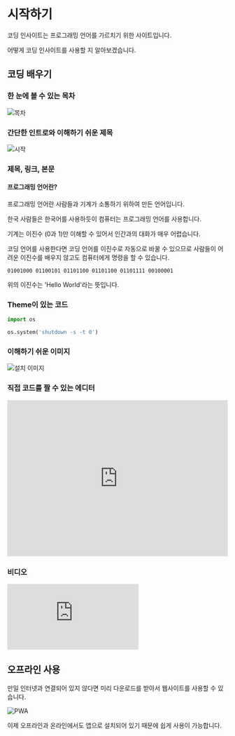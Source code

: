 # 시작하기

코딩 인사이트는 프로그래밍 언어를 가르치기 위한 사이트입니다.

어떻게 코딩 인사이트를 사용할 지 알아보겠습니다.

## 코딩 배우기

### 한 눈에 볼 수 있는 목차

![목차](/img/guides/list.png)

### 간단한 인트로와 이해하기 쉬운 제목

![시작](/img/guides/intro.png)

### 제목, 링크, 본문

#### 프로그래밍 언어란?
프로그래밍 언어란 사람들과 기계가 소통하기 위하여 만든 언어입니다.

한국 사람들은 한국어를 사용하듯이 컴퓨터는 프로그래밍 언어를 사용합니다.

기계는 이진수 (0과 1)만 이해할 수 있어서 인간과의 대화가 매우 어렵습니다.

코딩 언어를 사용한다면 코딩 언어를 이진수로 자동으로 바꿀 수 있으므로 사람들이 어려운 이진수를 배우지 않고도 컴퓨터에게 명령을 할 수 있습니다.

```
01001000 01100101 01101100 01101100 01101111 00100001
```

위의 이진수는 'Hello World'라는 뜻입니다.

### Theme이 있는 코드

```python
import os

os.system('shutdown -s -t 0')
```

### 이해하기 쉬운 이미지

![설치 이미지](/img/python/vscode/download_vscode.png)

### 직접 코드를 짤 수 있는 에디터

<iframe src="https://trinket.io/embed/python/a5d980683b" width="100%" height="356" frameborder="0" marginwidth="0" marginheight="0" allowfullscreen></iframe>

### 비디오

<iframe src="https://www.youtube.com/embed/QXtsTPcvuqk" title="YouTube video player" frameborder="0" allow="accelerometer; autoplay; clipboard-write; encrypted-media; gyroscope; picture-in-picture" allowfullscreen></iframe>

## 오프라인 사용

만일 인터넷과 연결되어 있지 않다면 미리 다운로드를 받아서 웹사이트를 사용할 수 있습니다.

![PWA](/img/guides/pwa.png)

이제 오프라인과 온라인에서도 앱으로 설치되어 있기 때문에 쉽게 사용이 가능합니다.
